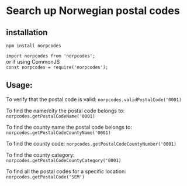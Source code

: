 
# Search up Norwegian postal codes

## installation 
`npm install norpcodes`

`import norpcodes from 'norpcodes';` <br />
or if using CommonJS <br />
`const norpcodes = require('norpcodes');`



## Usage:

To verify that the postal code is valid:
`norpcodes.validPostalCode('0001)`

To find the name/city the postal code belongs to:
`norpcodes.getPostalCodeName('0001)`

To find the county name the postal code belongs to:
`norpcodes.getPostalCodeCountyName('0001)`

To find the county code:
`norpcodes.getPostalCodeCountyNumber('0001)`

To find the county category:
`norpcodes.getPostalCodeCountyCategory('0001)`

To find all the postal codes for a specific location:
`norpcodes.getPostalCode('SEM')`